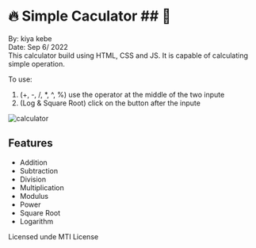 
# :fire: Simple Caculator ## :clap:

  By: kiya kebe </br>
  Date: Sep 6/ 2022 </br>
  This calculator build using HTML, CSS and JS. It is capable of calculating simple operation.
  
  To use:
  1. (+, -, /, *, ^, %) use the operator at the middle of the two inpute
  2. (Log & Square Root) click on the button after the inpute

![calculator](https://github.com/ksquare41/simple-calculator/blob/main/calculator.gif?raw=true)

## Features

- Addition
- Subtraction
- Division
- Multiplication
- Modulus
- Power
- Square Root
- Logarithm

Licensed unde  MTI License
